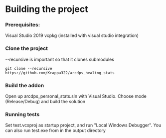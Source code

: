 # Building the project
### Prerequisites:
Visual Studio 2019
vcpkg (installed with visual studio integration)

### Clone the project
--recursive is important so that it clones submodules
```
git clone --recursive https://github.com/Krappa322/arcdps_healing_stats
```

### Build the addon
Open up arcdps_personal_stats.sln with Visual Studio. Choose mode (Release/Debug) and build the solution

### Running tests
Set test.vcxproj as startup project, and run "Local Windows Debugger". You can also run test.exe from in the output directory
